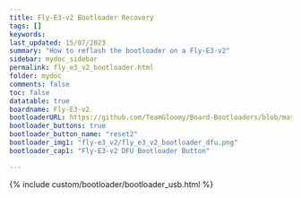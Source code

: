 ```yaml
---
title: Fly-E3-v2 Bootloader Recovery
tags: []
keywords: 
last_updated: 15/07/2023
summary: "How to reflash the bootloader on a Fly-E3-v2"
sidebar: mydoc_sidebar
permalink: fly_e3_v2_bootloader.html
folder: mydoc
comments: false
toc: false
datatable: true
boardname: Fly-E3-v2
bootloaderURL: https://github.com/TeamGloomy/Board-Bootloaders/blob/master/STM32F4/Fly-E3-V2-Bootloader.bin
bootloader_buttons: true
bootloader_button_name: "reset2"
bootloader_img1: "fly-e3_v2/fly_e3_v2_bootloader_dfu.png"
bootloader_cap1: "Fly-E3-v2 DFU Bootloader Button"

---
```


{% include custom/bootloader/bootloader_usb.html %}